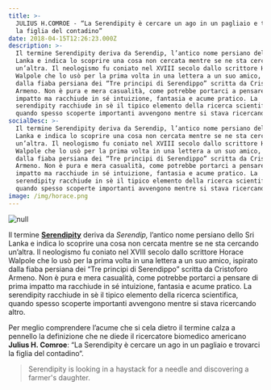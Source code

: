 ```yaml
---
title: >-
  JULIUS H.COMROE - “La Serendipity è cercare un ago in un pagliaio e trovarci
  la figlia del contadino”
date: 2018-04-15T12:26:23.000Z
description: >-
  Il termine Serendipity deriva da Serendip, l’antico nome persiano dello Sri
  Lanka e indica lo scoprire una cosa non cercata mentre se ne sta cercando
  un’altra. Il neologismo fu coniato nel XVIII secolo dallo scrittore Horace
  Walpole che lo usò per la prima volta in una lettera a un suo amico, ispirato
  dalla fiaba persiana dei “Tre principi di Serendippo” scritta da Cristoforo
  Armeno. Non è pura e mera casualità, come potrebbe portarci a pensare di prima
  impatto ma racchiude in sé intuizione, fantasia e acume pratico. La
  serendipity racchiude in sè il tipico elemento della ricerca scientifica,
  quando spesso scoperte importanti avvengono mentre si stava ricercando altro. 
socialDesc: >-
  Il termine Serendipity deriva da Serendip, l’antico nome persiano dello Sri
  Lanka e indica lo scoprire una cosa non cercata mentre se ne sta cercando
  un’altra. Il neologismo fu coniato nel XVIII secolo dallo scrittore Horace
  Walpole che lo usò per la prima volta in una lettera a un suo amico, ispirato
  dalla fiaba persiana dei “Tre principi di Serendippo” scritta da Cristoforo
  Armeno. Non è pura e mera casualità, come potrebbe portarci a pensare di prima
  impatto ma racchiude in sé intuizione, fantasia e acume pratico. La
  serendipity racchiude in sè il tipico elemento della ricerca scientifica,
  quando spesso scoperte importanti avvengono mentre si stava ricercando altro. 
image: /img/horace.png
---
```

![null](/img/horace.png)

Il termine [**Serendipity**](https://www.farmaceuticayounger.science/blog/2017/03/serendipity/) deriva da _Serendip,_ l’antico nome persiano dello Sri Lanka e indica lo scoprire una cosa non cercata mentre se ne sta cercando un’altra. Il neologismo fu coniato nel XVIII secolo dallo scrittore Horace Walpole che lo usò per la prima volta in una lettera a un suo amico, ispirato dalla fiaba persiana dei “Tre principi di Serendippo” scritta da Cristoforo Armeno. Non è pura e mera casualità, come potrebbe portarci a pensare di prima impatto ma racchiude in sé intuizione, fantasia e acume pratico. La serendipity racchiude in sè il tipico elemento della ricerca scientifica, quando spesso scoperte importanti avvengono mentre si stava ricercando altro. 

Per meglio comprendere l’acume che si cela dietro il termine calza a pennello la definizione che ne diede il ricercatore biomedico americano **Julius H. Comroe**: “La Serendipity è cercare un ago in un pagliaio e trovarci la figlia del contadino“. 

> Serendipity is looking in a haystack for a needle and discovering a farmer's daughter.
